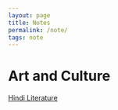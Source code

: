 ```yaml
---
layout: page
title: Notes
permalink: /note/
tags: note
---
```


<h1> Art and Culture </h1>
<a href="/notes/hindi_literature"> Hindi Literature </a>
